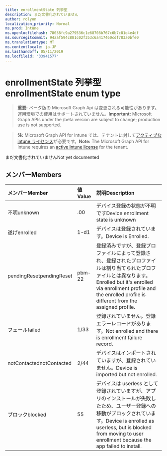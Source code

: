 ```yaml
---
title: enrollmentState 列挙型
description: まだ文書化されていません
author: rolyon
localization_priority: Normal
ms.prod: Intune
ms.openlocfilehash: 78038fc9a279536c1e68708b767c6b7c81e4e4df
ms.sourcegitcommit: 94aaf594c881c02f353c6a417460cdf783a0bfe0
ms.translationtype: MT
ms.contentlocale: ja-JP
ms.lasthandoff: 05/11/2019
ms.locfileid: "33941577"
---
```

# <a name="enrollmentstate-enum-type"></a><span data-ttu-id="8f346-103">enrollmentState 列挙型</span><span class="sxs-lookup"><span data-stu-id="8f346-103">enrollmentState enum type</span></span>

> <span data-ttu-id="8f346-104">**重要:** ベータ版の Microsoft Graph Api は変更される可能性があります。運用環境での使用はサポートされていません。</span><span class="sxs-lookup"><span data-stu-id="8f346-104">**Important:** Microsoft Graph APIs under the /beta version are subject to change; production use is not supported.</span></span>

> <span data-ttu-id="8f346-105">**注:** Microsoft Graph API for Intune では、テナントに対して[アクティブな intune ライセンス](https://go.microsoft.com/fwlink/?linkid=839381)が必要です。</span><span class="sxs-lookup"><span data-stu-id="8f346-105">**Note:** The Microsoft Graph API for Intune requires an [active Intune license](https://go.microsoft.com/fwlink/?linkid=839381) for the tenant.</span></span>

<span data-ttu-id="8f346-106">まだ文書化されていません</span><span class="sxs-lookup"><span data-stu-id="8f346-106">Not yet documented</span></span>

## <a name="members"></a><span data-ttu-id="8f346-107">メンバー</span><span class="sxs-lookup"><span data-stu-id="8f346-107">Members</span></span>
|<span data-ttu-id="8f346-108">メンバー</span><span class="sxs-lookup"><span data-stu-id="8f346-108">Member</span></span>|<span data-ttu-id="8f346-109">値</span><span class="sxs-lookup"><span data-stu-id="8f346-109">Value</span></span>|<span data-ttu-id="8f346-110">説明</span><span class="sxs-lookup"><span data-stu-id="8f346-110">Description</span></span>|
|:---|:---|:---|
|<span data-ttu-id="8f346-111">不明</span><span class="sxs-lookup"><span data-stu-id="8f346-111">unknown</span></span>|<span data-ttu-id="8f346-112">.0</span><span class="sxs-lookup"><span data-stu-id="8f346-112">0</span></span>|<span data-ttu-id="8f346-113">デバイス登録の状態が不明です</span><span class="sxs-lookup"><span data-stu-id="8f346-113">Device enrollment state is unknown</span></span>|
|<span data-ttu-id="8f346-114">遂げ</span><span class="sxs-lookup"><span data-stu-id="8f346-114">enrolled</span></span>|<span data-ttu-id="8f346-115">1-d</span><span class="sxs-lookup"><span data-stu-id="8f346-115">1</span></span>|<span data-ttu-id="8f346-116">デバイスは登録されています。</span><span class="sxs-lookup"><span data-stu-id="8f346-116">Device is Enrolled.</span></span>|
|<span data-ttu-id="8f346-117">pendingReset</span><span class="sxs-lookup"><span data-stu-id="8f346-117">pendingReset</span></span>|<span data-ttu-id="8f346-118">pbm-2</span><span class="sxs-lookup"><span data-stu-id="8f346-118">2</span></span>|<span data-ttu-id="8f346-119">登録済みですが、登録プロファイルによって登録され、登録されたプロファイルは割り当てられたプロファイルとは異なります。</span><span class="sxs-lookup"><span data-stu-id="8f346-119">Enrolled but it's enrolled via enrollment profile and the enrolled profile is different from the assigned profile.</span></span>|
|<span data-ttu-id="8f346-120">フェール</span><span class="sxs-lookup"><span data-stu-id="8f346-120">failed</span></span>|<span data-ttu-id="8f346-121">1/3</span><span class="sxs-lookup"><span data-stu-id="8f346-121">3</span></span>|<span data-ttu-id="8f346-122">登録されていません。登録エラーレコードがあります。</span><span class="sxs-lookup"><span data-stu-id="8f346-122">Not enrolled and there is enrollment failure record.</span></span>|
|<span data-ttu-id="8f346-123">notContacted</span><span class="sxs-lookup"><span data-stu-id="8f346-123">notContacted</span></span>|<span data-ttu-id="8f346-124">2/4</span><span class="sxs-lookup"><span data-stu-id="8f346-124">4</span></span>|<span data-ttu-id="8f346-125">デバイスはインポートされていますが、登録されていません。</span><span class="sxs-lookup"><span data-stu-id="8f346-125">Device is imported but not enrolled.</span></span>|
|<span data-ttu-id="8f346-126">ブロック</span><span class="sxs-lookup"><span data-stu-id="8f346-126">blocked</span></span>|<span data-ttu-id="8f346-127">5</span><span class="sxs-lookup"><span data-stu-id="8f346-127">5</span></span>|<span data-ttu-id="8f346-128">デバイスは userless として登録されていますが、アプリのインストールが失敗したため、ユーザー登録への移動がブロックされています。</span><span class="sxs-lookup"><span data-stu-id="8f346-128">Device is enrolled as userless, but is blocked from moving to user enrollment because the app failed to install.</span></span>|




